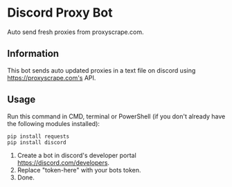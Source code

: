 # Discord Proxy Bot
Auto send fresh proxies from proxyscrape.com.

## Information
This bot sends auto updated proxies in a text file on discord using https://proxyscrape.com's API.

## Usage
Run this command in CMD, terminal or PowerShell (if you don't already have the following modules installed):
```
pip install requests
pip install discord
```
1. Create a bot in discord's developer portal https://discord.com/developers.
2. Replace "token-here" with your bots token.
3. Done.